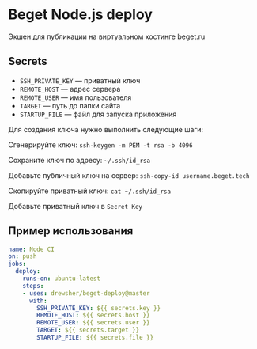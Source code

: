 # Beget Node.js deploy

Экшен для публикации на виртуальном хостинге beget.ru

## Secrets

- `SSH_PRIVATE_KEY` — приватный ключ
- `REMOTE_HOST` — адрес сервера
- `REMOTE_USER` — имя пользователя
- `TARGET` — путь до папки сайта
- `STARTUP_FILE` — файл для запуска приложения

Для создания ключа нужно выполнить следующие шаги:

Сгенерируйте ключ: `ssh-keygen -m PEM -t rsa -b 4096`

Сохраните ключ по адресу: `~/.ssh/id_rsa`

Добавьте публичный ключ на сервер: `ssh-copy-id username.beget.tech`

Скопируйте приватный ключ: `cat ~/.ssh/id_rsa`

Добавьте приватный ключ в `Secret Key`

## Пример использования

```yaml
name: Node CI
on: push
jobs:
  deploy:
    runs-on: ubuntu-latest
    steps:
    - uses: drewsher/beget-deploy@master
      with:
        SSH_PRIVATE_KEY: ${{ secrets.key }}
        REMOTE_HOST: ${{ secrets.host }}
        REMOTE_USER: ${{ secrets.user }}
        TARGET: ${{ secrets.target }}
        STARTUP_FILE: ${{ secrets.file }}
```
